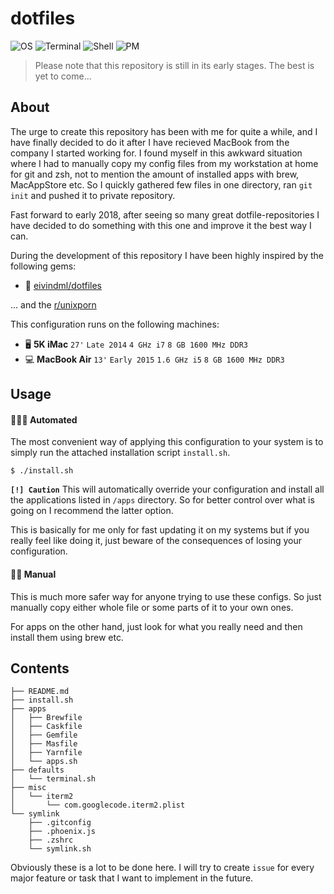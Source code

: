# dotfiles

![OS](https://img.shields.io/badge/macOS-High_Sierra-green.svg)
![Terminal](https://img.shields.io/badge/Terminal-iTerm2-lightgray.svg)
![Shell](https://img.shields.io/badge/Shell-zsh-blue.svg)
![PM](https://img.shields.io/badge/PM-Homebrew-blue.svg)

> Please note that this repository is still in its early stages. The best is yet to come...

## About

The urge to create this repository has been with me for quite a while, and I have finally decided to do it after I have recieved MacBook from the company I started working for. I found myself in this awkward situation where I had to manually copy my config files from my workstation at home for git and zsh, not to mention the amount of installed apps with brew, MacAppStore etc. So I quickly gathered few files in one directory, ran `git init` and pushed it to private repository.

Fast forward to early 2018, after seeing so many great dotfile-repositories I have decided to do something with this one and improve it the best way I can.

During the development of this repository I have been highly inspired by the following gems:
- 💎 [eivindml/dotfiles](https://github.com/eivindml/dotfiles)

... and the [r/unixporn](https://www.reddit.com/r/unixporn/)

This configuration runs on the following machines:
- 🖥 <b>5K iMac</b> `27'` `Late 2014` `4 GHz i7` `8 GB 1600 MHz DDR3`
- 💻 <b>MacBook Air</b> `13'` `Early 2015` `1.6 GHz i5` `8 GB 1600 MHz DDR3`

## Usage

#### 👨🏻‍💻 Automated

The most convenient way of applying this configuration to your system is to simply run the attached installation script `install.sh`.
```
$ ./install.sh
```

<b>`[!] Caution`</b> This will automatically override your configuration and install all the applications listed in `/apps` directory. So for better control over what is going on I recommend the latter option.

This is basically for me only for fast updating it on my systems but if you really feel like doing it, just beware of the consequences of losing your configuration.

#### 👷🏻‍ Manual

This is much more safer way for anyone trying to use these configs. So just manually copy either whole file or some parts of it to your own ones.

For apps on the other hand, just look for what you really need and then install them using brew etc.

## Contents

```.
├── README.md
├── install.sh
├── apps
│   ├── Brewfile
│   ├── Caskfile
│   ├── Gemfile
│   ├── Masfile
│   ├── Yarnfile
│   └── apps.sh
├── defaults
│   └── terminal.sh
├── misc
│   └── iterm2
│       └── com.googlecode.iterm2.plist
└── symlink
    ├── .gitconfig
    ├── .phoenix.js
    ├── .zshrc
    └── symlink.sh
```

Obviously these is a lot to be done here. I will try to create `issue` for every major feature or task that I want to implement in the future.
